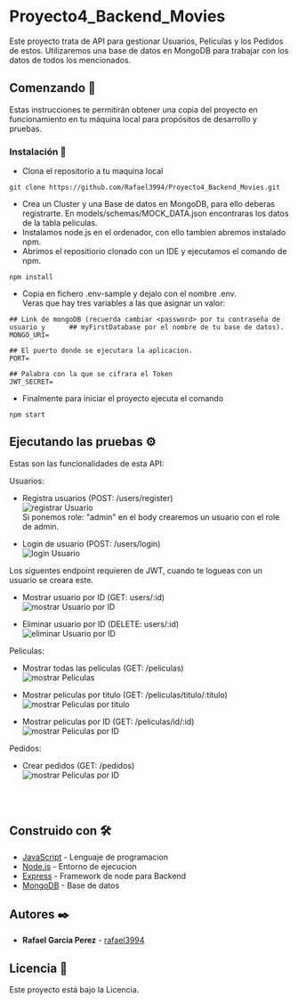 # Proyecto4_Backend_Movies

Este proyecto trata de API para gestionar Usuarios, Peliculas y los Pedidos de estos. Utilizaremos una base de datos en MongoDB para trabajar con los datos de todos los mencionados.

## Comenzando 🚀

Estas instrucciones te permitirán obtener una copia del proyecto en funcionamiento en tu máquina local para propósitos de desarrollo y pruebas.


### Instalación 🔧

* Clona el repositorio a tu maquina local
```
git clone https://github.com/Rafael3994/Proyecto4_Backend_Movies.git
```
* Crea un Cluster y una Base de datos en MongoDB, para ello deberas registrarte. En models/schemas/MOCK_DATA.json encontraras los datos de la tabla peliculas.
* Instalamos node.js en el ordenador, con ello tambien abremos instalado npm.
* Abrimos el repositiorio clonado con un IDE y ejecutamos el comando de npm.
```
npm install
```
* Copia en fichero .env-sample y dejalo con el nombre .env.<br>
Veras que hay tres variables a las que asignar un valor:
```
## Link de mongoDB (recuerda cambiar <password> por tu contraseña de usuario y      ## myFirstDatabase por el nombre de tu base de datos).
MONGO_URI=

## El puerto donde se ejecutara la aplicacion.
PORT=

## Palabra con la que se cifrara el Token
JWT_SECRET=
```

* Finalmente para iniciar el proyecto ejecuta el comando
```
npm start
```


## Ejecutando las pruebas ⚙️

Estas son las funcionalidades de esta API:

Usuarios:

* Registra usuarios (POST: /users/register)<br>
![registrar Usuario](./public/images/readme/registrarUsuario.JPG)
<br> Si ponemos role: "admin" en el body crearemos un usuario con el role de admin.

* Login de usuario (POST: /users/login)<br>
![login Usuario](./public/images/readme/loginUsuario.JPG)

Los siguentes endpoint requieren de JWT, cuando te logueas con un usuario se creara este.

* Mostrar usuario por ID (GET: users/:id) <br>
![mostrar Usuario por ID](./public/images/readme/mostrarUsuarioID.JPG)

* Eliminar usuario por ID (DELETE: users/:id) <br>
![eliminar Usuario por ID](./public/images/readme/deleteUsuario.JPG)

Peliculas:

* Mostrar todas las peliculas (GET: /peliculas) <br>
![mostrar Peliculas](./public/images/readme/todasPeliculas.JPG)

* Mostrar peliculas por titulo (GET: /peliculas/titulo/:titulo) <br>
![mostrar Peliculas por titulo](./public/images/readme/mostrarPeliculasTitulo.JPG)

* Mostrar peliculas por ID (GET: /peliculas/id/:id) <br>
![mostrar Peliculas por ID](./public/images/readme/mostrarPeliculasID.JPG)

Pedidos:

* Crear pedidos (GET: /pedidos) <br>
![mostrar Peliculas por ID](public/images/readme/crearPedido.JPG)

<br><br>
## Construido con 🛠️

* [JavaScript](https://www.javascript.com/) - Lenguaje de programacion
* [Node.js](https://nodejs.org/es/) - Entorno de ejecucion
* [Express](https://expressjs.com/es/) - Framework de node para Backend
* [MongoDB](https://www.mongodb.com/) - Base de datos

## Autores ✒️

* **Rafael Garcia Perez** - [rafael3994](https://github.com/Rafael3994)

## Licencia 📄

Este proyecto está bajo la Licencia.
